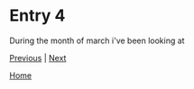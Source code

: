 # Entry 4
During the month of march i've been looking at 

[Previous](entry03.md) | [Next](entry05.md)

[Home](../README.md)